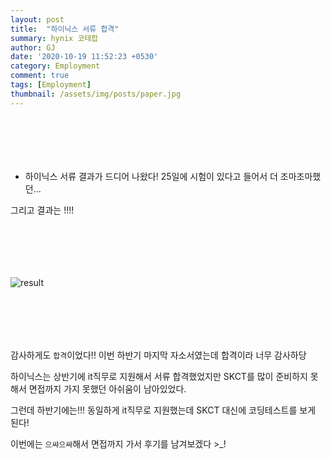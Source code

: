 ```yaml
---
layout: post
title:  "하이닉스 서류 합격"
summary: hynix 코테합
author: GJ
date: '2020-10-19 11:52:23 +0530'
category: Employment
comment: true
tags: [Employment]
thumbnail: /assets/img/posts/paper.jpg
---
```


#  　

* 하이닉스 서류 결과가 드디어 나왔다! 25일에 시험이 있다고 들어서 더 조마조마했던...

그리고 결과는 !!!!

#  　

![result](https://drive.google.com/uc?export=view&id=1D8zBIBnnHYYX_nmCNAWIbMstV6rpg5iC)


#  　

감사하게도 `합격`이었다!! 이번 하반기 마지막 자소서였는데 합격이라 너무 감사하당

하이닉스는 상반기에 it직무로 지원해서 서류 합격했었지만 SKCT를 많이 준비하지 못해서 면접까지 가지 못했던 아쉬움이 남아있었다.

그런데 하반기에는!!! 동일하게 it직무로 지원했는데 SKCT 대신에 코딩테스트를 보게 된다!

이번에는 `으쌰으쌰`해서 면접까지 가서 후기를 남겨보겠다 >_!